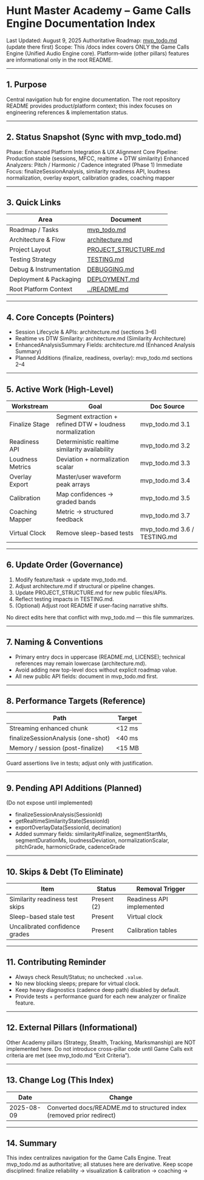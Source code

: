 # Hunt Master Academy – Game Calls Engine Documentation Index

Last Updated: August 9, 2025
Authoritative Roadmap: [mvp_todo.md](mvp_todo.md) (update there first)
Scope: This /docs index covers ONLY the Game Calls Engine (Unified Audio Engine core). Platform‑wide (other pillars) features are informational only in the root README.

---

## 1. Purpose
Central navigation hub for engine documentation. The root repository README provides product/platform context; this index focuses on engineering references & implementation status.

---

## 2. Status Snapshot (Sync with mvp_todo.md)
Phase: Enhanced Platform Integration & UX Alignment
Core Pipeline: Production stable (sessions, MFCC, realtime + DTW similarity)
Enhanced Analyzers: Pitch / Harmonic / Cadence integrated (Phase 1)
Immediate Focus: finalizeSessionAnalysis, similarity readiness API, loudness normalization, overlay export, calibration grades, coaching mapper

---

## 3. Quick Links
| Area | Document |
|------|----------|
| Roadmap / Tasks | [mvp_todo.md](mvp_todo.md) |
| Architecture & Flow | [architecture.md](architecture.md) |
| Project Layout | [PROJECT_STRUCTURE.md](PROJECT_STRUCTURE.md) |
| Testing Strategy | [TESTING.md](TESTING.md) |
| Debug & Instrumentation | [DEBUGGING.md](DEBUGGING.md) |
| Deployment & Packaging | [DEPLOYMENT.md](DEPLOYMENT.md) |
| Root Platform Context | [../README.md](../README.md) |

---

## 4. Core Concepts (Pointers)
- Session Lifecycle & APIs: architecture.md (sections 3–6)
- Realtime vs DTW Similarity: architecture.md (Similarity Architecture)
- EnhancedAnalysisSummary Fields: architecture.md (Enhanced Analysis Summary)
- Planned Additions (finalize, readiness, overlay): mvp_todo.md sections 2–4

---

## 5. Active Work (High-Level)
| Workstream | Goal | Doc Source |
|------------|------|------------|
| Finalize Stage | Segment extraction + refined DTW + loudness normalization | mvp_todo.md 3.1 |
| Readiness API | Deterministic realtime similarity availability | mvp_todo.md 3.2 |
| Loudness Metrics | Deviation + normalization scalar | mvp_todo.md 3.3 |
| Overlay Export | Master/user waveform peak arrays | mvp_todo.md 3.4 |
| Calibration | Map confidences → graded bands | mvp_todo.md 3.5 |
| Coaching Mapper | Metric → structured feedback | mvp_todo.md 3.7 |
| Virtual Clock | Remove sleep-based tests | mvp_todo.md 3.6 / TESTING.md |

---

## 6. Update Order (Governance)
1. Modify feature/task → update mvp_todo.md.
2. Adjust architecture.md if structural or pipeline changes.
3. Update PROJECT_STRUCTURE.md for new public files/APIs.
4. Reflect testing impacts in TESTING.md.
5. (Optional) Adjust root README if user-facing narrative shifts.

No direct edits here that conflict with mvp_todo.md — this file summarizes.

---

## 7. Naming & Conventions
- Primary entry docs in uppercase (README.md, LICENSE); technical references may remain lowercase (architecture.md).
- Avoid adding new top-level docs without explicit roadmap value.
- All new public API fields: document in mvp_todo.md first.

---

## 8. Performance Targets (Reference)
| Path | Target |
|------|--------|
| Streaming enhanced chunk | <12 ms |
| finalizeSessionAnalysis (one-shot) | <40 ms |
| Memory / session (post-finalize) | <15 MB |

Guard assertions live in tests; adjust only with justification.

---

## 9. Pending API Additions (Planned)
(Do not expose until implemented)
- finalizeSessionAnalysis(SessionId)
- getRealtimeSimilarityState(SessionId)
- exportOverlayData(SessionId, decimation)
- Added summary fields: similarityAtFinalize, segmentStartMs, segmentDurationMs, loudnessDeviation, normalizationScalar, pitchGrade, harmonicGrade, cadenceGrade

---

## 10. Skips & Debt (To Eliminate)
| Item | Status | Removal Trigger |
|------|--------|-----------------|
| Similarity readiness test skips | Present (2) | Readiness API implemented |
| Sleep-based stale test | Present | Virtual clock |
| Uncalibrated confidence grades | Present | Calibration tables |

---

## 11. Contributing Reminder
- Always check Result<T>/Status; no unchecked `.value`.
- No new blocking sleeps; prepare for virtual clock.
- Keep heavy diagnostics (cadence deep path) disabled by default.
- Provide tests + performance guard for each new analyzer or finalize feature.

---

## 12. External Pillars (Informational)
Other Academy pillars (Strategy, Stealth, Tracking, Marksmanship) are NOT implemented here. Do not introduce cross-pillar code until Game Calls exit criteria are met (see mvp_todo.md “Exit Criteria”).

---

## 13. Change Log (This Index)
| Date | Change |
|------|--------|
| 2025-08-09 | Converted docs/README.md to structured index (removed prior redirect) |

---

## 14. Summary
This index centralizes navigation for the Game Calls Engine. Treat mvp_todo.md as authoritative; all statuses here are derivative. Keep scope disciplined: finalize reliability → visualization & calibration → coaching →
